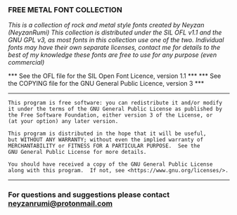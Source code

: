 ### FREE METAL FONT COLLECTION ###

*This is a collection of rock and metal style fonts created by Neyzan (NeyzanRumi)*
*This collection is distributed under the SIL OFL v1.1 and the GNU GPL v3, as most fonts in this collection use one of the two. Individual fonts may have their own separate licenses, contact me for details*
*to the best of my knowledge these fonts are free to use for any purpose (even commercial)*

   *** See the OFL file for the SIL Open Font Licence, version 1.1 ***
   *** See the COPYING file for the GNU General Public Licence, version 3 ***

-----------------------------------------------------------------------------
    This program is free software: you can redistribute it and/or modify
    it under the terms of the GNU General Public License as published by
    the Free Software Foundation, either version 3 of the License, or
    (at your option) any later version.

    This program is distributed in the hope that it will be useful,
    but WITHOUT ANY WARRANTY; without even the implied warranty of
    MERCHANTABILITY or FITNESS FOR A PARTICULAR PURPOSE.  See the
    GNU General Public License for more details.

    You should have received a copy of the GNU General Public License
    along with this program.  If not, see <https://www.gnu.org/licenses/>.
-----------------------------------------------------------------------------


### For questions and suggestions please contact neyzanrumi@protonmail.com ###


